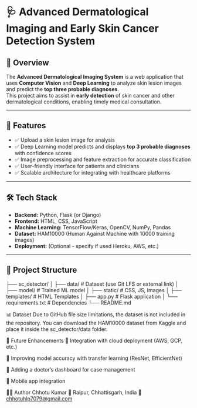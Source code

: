 # 🩺 Advanced Dermatological Imaging and Early Skin Cancer Detection System

## 📌 Overview
The **Advanced Dermatological Imaging System** is a web application that uses **Computer Vision** and **Deep Learning** to analyze skin lesion images and predict the **top three probable diagnoses**.  
This project aims to assist in **early detection** of skin cancer and other dermatological conditions, enabling timely medical consultation.

---

## 🚀 Features
- ✅ Upload a skin lesion image for analysis  
- ✅ Deep Learning model predicts and displays **top 3 probable diagnoses** with confidence scores  
- ✅ Image preprocessing and feature extraction for accurate classification  
- ✅ User-friendly interface for patients and clinicians  
- ✅ Scalable architecture for integrating with healthcare platforms  

---

## 🛠️ Tech Stack
- **Backend:** Python, Flask (or Django)  
- **Frontend:** HTML, CSS, JavaScript  
- **Machine Learning:** TensorFlow/Keras, OpenCV, NumPy, Pandas  
- **Dataset:** HAM10000 (Human Against Machine with 10000 training images)  
- **Deployment:** (Optional - specify if used Heroku, AWS, etc.)

---

## 📂 Project Structure
├── sc_detector/
│ ├── data/ # Dataset (use Git LFS or external link)
│ ├── model/ # Trained ML model
│ ├── static/ # CSS, JS, Images
│ ├── templates/ # HTML Templates
│ ├── app.py # Flask application
│ └── requirements.txt # Dependencies
└── README.md


📊 Dataset
Due to GitHub file size limitations, the dataset is not included in the repository.
You can download the HAM10000 dataset from Kaggle and place it inside the sc_detector/data folder.

📌 Future Enhancements
🔹 Integration with cloud deployment (AWS, GCP, etc.)

🔹 Improving model accuracy with transfer learning (ResNet, EfficientNet)

🔹 Adding a doctor’s dashboard for case management

🔹 Mobile app integration

🧑‍💻 Author
Chhotu Kumar
📍 Raipur, Chhattisgarh, India
📧 chhotuhlp7079@gmail.com
